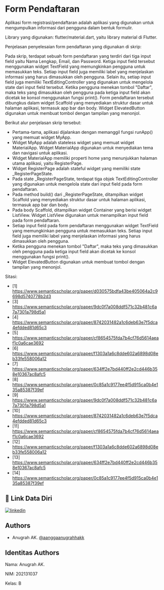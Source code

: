 
# Form Pendaftaran

Aplikasi form registrasi/pendaftaran adalah aplikasi yang digunakan untuk mengumpulkan informasi dari pengguna dalam bentuk formulir.

Library yang digunakan: flutter/material.dart, yaitu library material di Flutter.

Penjelasan penyelesaian form pendaftaran yang digunakan di skrip:

Pada skrip, terdapat sebuah form pendaftaran yang terdiri dari tiga input field yaitu Nama Lengkap, Email, dan Password. Ketiga input field tersebut menggunakan widget TextField yang memungkinkan pengguna untuk memasukkan teks. Setiap input field juga memiliki label yang menjelaskan informasi yang harus dimasukkan oleh pengguna. Selain itu, setiap input field juga memiliki TextEditingController yang digunakan untuk mengelola state dari input field tersebut. Ketika pengguna menekan tombol "Daftar", maka teks yang dimasukkan oleh pengguna pada ketiga input field akan dicetak ke konsol menggunakan fungsi print(). Form pendaftaran tersebut dibungkus dalam widget Scaffold yang menyediakan struktur dasar untuk halaman aplikasi, termasuk app bar dan body. Widget ElevatedButton digunakan untuk membuat tombol dengan tampilan yang menonjol.

Berikut alur penjelasan skrip tersebut:

- Pertama-tama, aplikasi dijalankan dengan memanggil fungsi runApp() yang memuat widget MyApp.
- Widget MyApp adalah stateless widget yang memuat widget MaterialApp. Widget MaterialApp digunakan untuk menyediakan tema dan navigasi untuk aplikasi.
- Widget MaterialApp memiliki properti home yang menunjukkan halaman utama aplikasi, yaitu RegisterPage.
- Widget RegisterPage adalah stateful widget yang memiliki state _RegisterPageState.
- Pada state _RegisterPageState, terdapat tiga objek TextEditingController yang digunakan untuk mengelola state dari input field pada form pendaftaran.
- Pada method build() dari _RegisterPageState, ditampilkan widget Scaffold yang menyediakan struktur dasar untuk halaman aplikasi, termasuk app bar dan body.
- Pada body Scaffold, ditampilkan widget Container yang berisi widget ListView. Widget ListView digunakan untuk menampilkan input field pada form pendaftaran.
- Setiap input field pada form pendaftaran menggunakan widget TextField yang memungkinkan pengguna untuk memasukkan teks. Setiap input field juga memiliki label yang menjelaskan informasi yang harus dimasukkan oleh pengguna.
- Ketika pengguna menekan tombol "Daftar", maka teks yang dimasukkan oleh pengguna pada ketiga input field akan dicetak ke konsol menggunakan fungsi print().
- Widget ElevatedButton digunakan untuk membuat tombol dengan tampilan yang menonjol.

Sitasi:
- [1] https://www.semanticscholar.org/paper/d030575bdfa43be405064a2c9698d5740778b2d3 
- [3] https://www.semanticscholar.org/paper/9dc0f7a008ddf571c32b481c6a7a7301a798d5a1
- [4] https://www.semanticscholar.org/paper/8742031482a1c6deb63e7f5dca4efdded81d65c3
- [5] https://www.semanticscholar.org/paper/cf8654575fda7b4cf76d5614aeaf1c0a6cae3692
- [6] https://www.semanticscholar.org/paper/f1303a1a6c8dde602a6898d08eb33fe558006a12
- [7] https://www.semanticscholar.org/paper/634ff2e7bd440ff2e2cd446b358e10367ac8afc5
- [8] https://www.semanticscholar.org/paper/0c85a1c9177ee4f5d915ca0b4e135a85387f39ef
- [9] https://www.semanticscholar.org/paper/9dc0f7a008ddf571c32b481c6a7a7301a798d5a1
- [10] https://www.semanticscholar.org/paper/8742031482a1c6deb63e7f5dca4efdded81d65c3
- [11] https://www.semanticscholar.org/paper/cf8654575fda7b4cf76d5614aeaf1c0a6cae3692
- [12] https://www.semanticscholar.org/paper/f1303a1a6c8dde602a6898d08eb33fe558006a12
- [13] https://www.semanticscholar.org/paper/634ff2e7bd440ff2e2cd446b358e10367ac8afc5
- [14] https://www.semanticscholar.org/paper/0c85a1c9177ee4f5d915ca0b4e135a85387f39ef
## 🔗 Link Data Diri
[![linkedin](https://img.shields.io/badge/linkedin-0A66C2?style=for-the-badge&logo=linkedin&logoColor=white)](https://www.linkedin.com/in/anugrahak)

## Authors

- Anugrah AK. [@aanggaanugrahhakk](https://www.github.com/aanggaanugrahhakk)


## Identitas Authors

Nama: Anugrah AK.

NIM: 202131037

Kelas: B